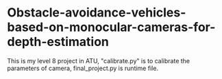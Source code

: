 # Obstacle-avoidance-vehicles-based-on-monocular-cameras-for-depth-estimation

This is my level 8 project in ATU,
"calibrate.py" is to calibrate the parameters of camera,
final_project.py is runtime file.
